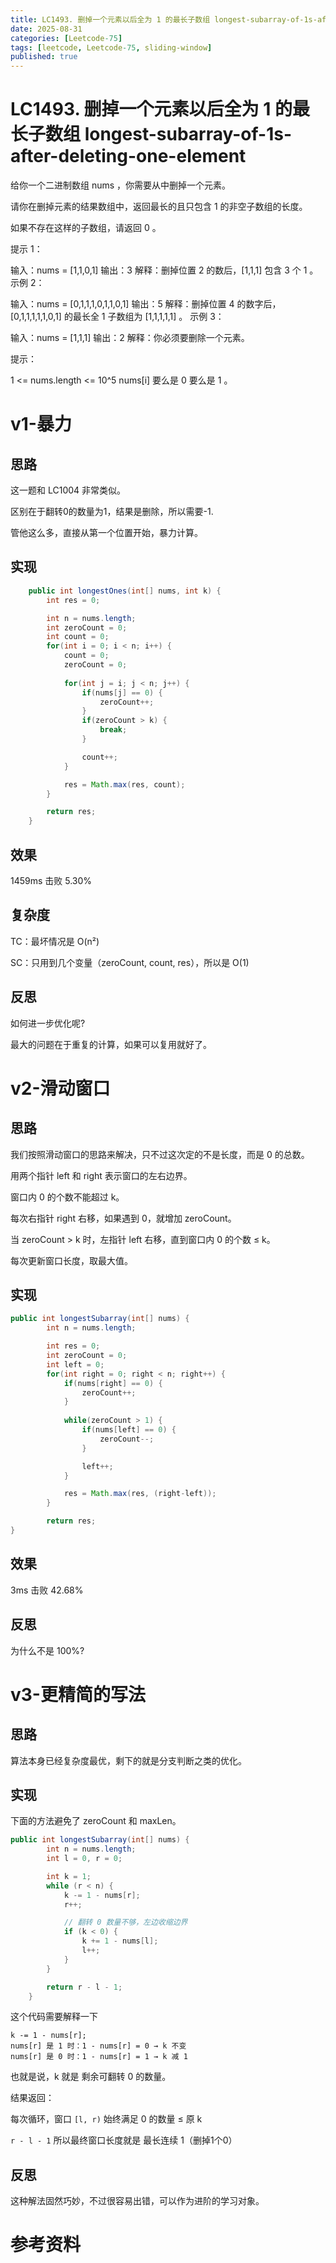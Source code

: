 ```yaml
---
title: LC1493. 删掉一个元素以后全为 1 的最长子数组 longest-subarray-of-1s-after-deleting-one-element
date: 2025-08-31 
categories: [Leetcode-75]
tags: [leetcode, Leetcode-75, sliding-window]
published: true
---
```


# LC1493. 删掉一个元素以后全为 1 的最长子数组 longest-subarray-of-1s-after-deleting-one-element

给你一个二进制数组 nums ，你需要从中删掉一个元素。

请你在删掉元素的结果数组中，返回最长的且只包含 1 的非空子数组的长度。

如果不存在这样的子数组，请返回 0 。

提示 1：

输入：nums = [1,1,0,1]
输出：3
解释：删掉位置 2 的数后，[1,1,1] 包含 3 个 1 。
示例 2：

输入：nums = [0,1,1,1,0,1,1,0,1]
输出：5
解释：删掉位置 4 的数字后，[0,1,1,1,1,1,0,1] 的最长全 1 子数组为 [1,1,1,1,1] 。
示例 3：

输入：nums = [1,1,1]
输出：2
解释：你必须要删除一个元素。
 

提示：

1 <= nums.length <= 10^5
nums[i] 要么是 0 要么是 1 。

# v1-暴力

## 思路

这一题和 LC1004 非常类似。

区别在于翻转0的数量为1，结果是删除，所以需要-1.

管他这么多，直接从第一个位置开始，暴力计算。

## 实现

```java
    public int longestOnes(int[] nums, int k) {
        int res = 0;

        int n = nums.length;
        int zeroCount = 0;
        int count = 0;
        for(int i = 0; i < n; i++) {
            count = 0;
            zeroCount = 0;
            
            for(int j = i; j < n; j++) {
                if(nums[j] == 0) {
                    zeroCount++;
                }
                if(zeroCount > k) {
                    break;
                }

                count++;
            }

            res = Math.max(res, count);
        }

        return res;
    }
```

## 效果

1459ms 击败 5.30%

## 复杂度

TC：最坏情况是 O(n²)

SC：只用到几个变量（zeroCount, count, res），所以是 O(1)

## 反思

如何进一步优化呢?

最大的问题在于重复的计算，如果可以复用就好了。

# v2-滑动窗口

## 思路

我们按照滑动窗口的思路来解决，只不过这次定的不是长度，而是 0 的总数。

用两个指针 left 和 right 表示窗口的左右边界。

窗口内 0 的个数不能超过 k。

每次右指针 right 右移，如果遇到 0，就增加 zeroCount。

当 zeroCount > k 时，左指针 left 右移，直到窗口内 0 的个数 ≤ k。

每次更新窗口长度，取最大值。

## 实现

```java
public int longestSubarray(int[] nums) {
        int n = nums.length;

        int res = 0;
        int zeroCount = 0;
        int left = 0;
        for(int right = 0; right < n; right++) {
            if(nums[right] == 0) {
                zeroCount++;
            }
            
            while(zeroCount > 1) {
                if(nums[left] == 0) {
                    zeroCount--;
                }

                left++;        
            }

            res = Math.max(res, (right-left));
        }

        return res;
}
```

## 效果

3ms 击败 42.68%

## 反思

为什么不是 100%?

# v3-更精简的写法

## 思路

算法本身已经复杂度最优，剩下的就是分支判断之类的优化。

## 实现

下面的方法避免了 zeroCount 和 maxLen。

```java
public int longestSubarray(int[] nums) {
        int n = nums.length;
        int l = 0, r = 0;

        int k = 1;
        while (r < n) {
            k -= 1 - nums[r];
            r++;

            // 翻转 0 数量不够，左边收缩边界
            if (k < 0) {
                k += 1 - nums[l];
                l++;
            }
        }

        return r - l - 1;
    }
```

这个代码需要解释一下

```
k -= 1 - nums[r];
nums[r] 是 1 时：1 - nums[r] = 0 → k 不变
nums[r] 是 0 时：1 - nums[r] = 1 → k 减 1
```

也就是说，k 就是 剩余可翻转 0 的数量。

结果返回：

每次循环，窗口 `[l, r)` 始终满足 0 的数量 ≤ 原 k

`r - l - 1` 所以最终窗口长度就是 最长连续 1（删掉1个0）

## 反思

这种解法固然巧妙，不过很容易出错，可以作为进阶的学习对象。

# 参考资料